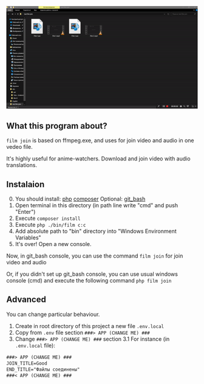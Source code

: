 ![join film](https://github.com/green-symfony/film/blob/main/doc/film%20join%20working.gif)

What this program about?
---
`film join` is based on ffmpeg.exe, and uses for join video and audio in one vedeo file.

It's highly useful for anime-watchers. Download and join video with audio translations.

Instalaion
---
0. You should install:
	[php](https://www.php.net/downloads.php)
	[composer](https://getcomposer.org/download/)
Optional:
[git_bash](https://git-scm.com/downloads)
1. Open terminal in this directory (in path line write "cmd" and push "Enter")
2. Execute `composer install`
3. Execute `php ./bin/film c:c`
4. Add absolute path to "bin" directory into "Windows Environment Variables"
5. It's over! Open a new console.

Now, in git_bash console, you can use the command `film join` for join video and audio

Or, if you didn't set up git_bash console, you can use usual windows console (cmd)
and execute the following command `php film join`

Advanced
---
You can change particular behaviour.
1. Create in root directory of this project a new file `.env.local`
2. Copy from `.env` file section `###> APP (CHANGE ME) ###`
3. Change `###> APP (CHANGE ME) ###` section
3.1 For instance (in `.env.local` file):
```.env
###> APP (CHANGE ME) ###
JOIN_TITLE=Good
END_TITLE="Файлы соединены"
###< APP (CHANGE ME) ###
```
